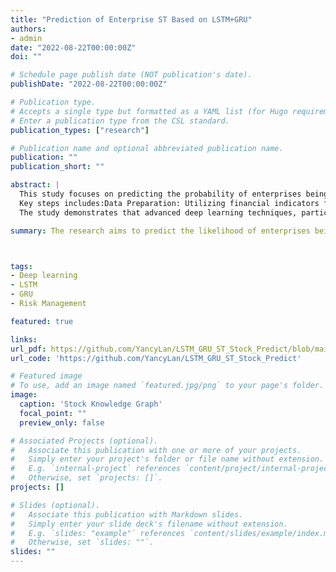```yaml
---
title: "Prediction of Enterprise ST Based on LSTM+GRU"
authors:
- admin
date: "2022-08-22T00:00:00Z"
doi: ""

# Schedule page publish date (NOT publication's date).
publishDate: "2022-08-22T00:00:00Z"

# Publication type.
# Accepts a single type but formatted as a YAML list (for Hugo requirements).
# Enter a publication type from the CSL standard.
publication_types: ["research"]

# Publication name and optional abbreviated publication name.
publication: ""
publication_short: ""

abstract: |
  This study focuses on predicting the probability of enterprises being categorized as "Special Treatment" (ST) in the next quarter based on historical data. The research aims to enhance financial distress prediction using machine learning and deep learning models. It explores the selection of predictive indicators beyond traditional metrics, incorporating novel features like graphical representations of stock relationships.
  Key steps includes:Data Preparation: Utilizing financial indicators from CSMAR and stock data from BaoStock, with techniques like ADASYN to handle data imbalance. Model Design: Implementing LSTM and GAT models, leveraging panel data and adjacency matrices constructed from stock industry classifications and cosine similarity measures.Results: Comparing models with and without time-series considerations, highlighting the superior performance of time-series models in prediction accuracy and AUC scores.
  The study demonstrates that advanced deep learning techniques, particularly multi-layer GAT models, effectively capture complex stock relationships and improve predictive performance, offering valuable insights for financial risk management and early warning systems. Future work will explore unstructured data like sentiment analysis and relational features based on corporate connections.

summary: The research aims to predict the likelihood of enterprises being classified as "Special Treatment" (ST) in the upcoming quarter using machine learning (ML) and deep learning (DL) techniques. The focus is on enhancing financial distress prediction by incorporating novel indicators beyond traditional metrics.



tags:
- Deep learning 
- LSTM
- GRU
- Risk Management

featured: true

links:
url_pdf: https://github.com/YancyLan/LSTM_GRU_ST_Stock_Predict/blob/main/LSTM_GRU.pdf
url_code: 'https://github.com/YancyLan/LSTM_GRU_ST_Stock_Predict'

# Featured image
# To use, add an image named `featured.jpg/png` to your page's folder. 
image:
  caption: 'Stock Knowledge Graph'
  focal_point: ""
  preview_only: false

# Associated Projects (optional).
#   Associate this publication with one or more of your projects.
#   Simply enter your project's folder or file name without extension.
#   E.g. `internal-project` references `content/project/internal-project/index.md`.
#   Otherwise, set `projects: []`.
projects: []

# Slides (optional).
#   Associate this publication with Markdown slides.
#   Simply enter your slide deck's filename without extension.
#   E.g. `slides: "example"` references `content/slides/example/index.md`.
#   Otherwise, set `slides: ""`.
slides: ""
---
```



